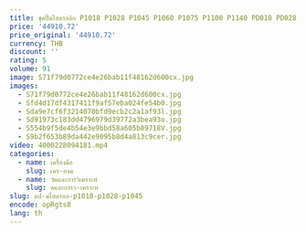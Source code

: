 ```yaml
---
title: ชุดปั๊มไฮดรอลิก P1018 P1028 P1045 P1060 P1075 P1100 P1140 PD018 PD028 PD045 PD060 PD075 PD14 PD100
price: '44910.72'
price_original: '44910.72'
currency: THB
discount: ''
rating: 5
volume: 91
image: S71f79d0772ce4e26bab11f48162d600cx.jpg
images:
  - S71f79d0772ce4e26bab11f48162d600cx.jpg
  - Sfd4d17df4317411f9af57eba024fe54b0.jpg
  - Sda9e7cf6f3214070bfd9ecb2c2a1af93l.jpg
  - Sd91973c183dd4796979d39772a3bea93o.jpg
  - S554b9f5de4b54e3e9bbd58a605b89718V.jpg
  - S9b2f653b89da442e9095b8d4a813c9cer.jpg
video: 4000228094181.mp4
categories:
  - name: เครื่องมือ
    slug: เคร-องม
  - name: วัดและการวิเคราะห์
    slug: ดและการว-เคราะห
slug: ดป-มไฮดรอล-p1018-p1028-p1045
encode: opRgts8
lang: th
---
```

  